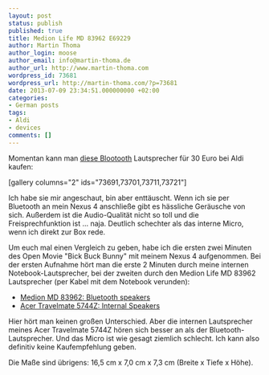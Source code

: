 ```yaml
---
layout: post
status: publish
published: true
title: Medion Life MD 83962 E69229
author: Martin Thoma
author_login: moose
author_email: info@martin-thoma.de
author_url: http://www.martin-thoma.com
wordpress_id: 73681
wordpress_url: http://martin-thoma.com/?p=73681
date: 2013-07-09 23:34:51.000000000 +02:00
categories:
- German posts
tags:
- Aldi
- devices
comments: []
---
```

Momentan kann man <a href="http://www.medion.com/de/prod/Lautsprecher+mit+Bluetooth+Funktion+MEDION%C2%AE+LIFE%C2%AE+E69229+(MD+83962)/50043426A1">diese Blootooth</a> Lautsprecher f&uuml;r 30 Euro bei Aldi kaufen:

[gallery columns="2" ids="73691,73701,73711,73721"]

Ich habe sie mir angeschaut, bin aber entt&auml;uscht. Wenn ich sie per Bluetooth an mein Nexus 4 anschlie&szlig;e gibt es h&auml;ssliche Ger&auml;usche von sich. Au&szlig;erdem ist die Audio-Qualit&auml;t nicht so toll und die Freisprechfunktion ist ... naja. Deutlich schechter als das interne Micro, wenn ich direkt zur Box rede.

Um euch mal einen Vergleich zu geben, habe ich die ersten zwei Minuten des Open Movie "Bick Buck Bunny" mit meinem Nexus 4 aufgenommen. Bei der ersten Aufnahme h&ouml;rt man die erste 2 Minuten durch meine internen Notebook-Lautsprecher, bei der zweiten durch den Medion Life MD 83962 Lautsprecher (per Kabel mit dem Notebook verunden):
<ul>
  <li><a href="http://martin-thoma.com/wp-content/uploads/2013/07/medion-md-83962.wav">Medion MD 83962: Bluetooth speakers</a></li>
  <li><a href="http://martin-thoma.com/wp-content/uploads/2013/07/acer-travelmate-5744z.wav">Acer Travelmate 5744Z: Internal Speakers</a></li>
</ul>

Hier h&ouml;rt man keinen gro&szlig;en Unterschied. Aber die internen Lautsprecher meines Acer Travelmate 5744Z h&ouml;ren sich besser an als der Bluetooth-Lautsprecher. Und das Micro ist wie gesagt ziemlich schlecht. Ich kann also definitiv keine Kaufempfehlung geben.

Die Ma&szlig;e sind &uuml;brigens: 16,5 cm x 7,0 cm x 7,3 cm (Breite x Tiefe x H&ouml;he).
